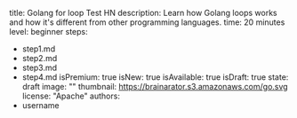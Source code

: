 title: Golang for loop Test HN
description: Learn how Golang loops works and how it's different from other programming
  languages.
time: 20 minutes
level: beginner
steps:
- step1.md
- step2.md
- step3.md
- step4.md
isPremium: true
isNew: true
isAvailable: true
isDraft: true
state: draft
image: ""
thumbnail: https://brainarator.s3.amazonaws.com/go.svg
license: "Apache"
authors:
- username

